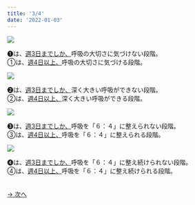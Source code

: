 ```yaml
---
title: '3/4'
date: '2022-01-03'
---
```

![](/images/a_01_.jpg)

➊は、[週3日までしか、]()呼吸の大切さに気づけない段階。   
①は、[週4日以上、]()呼吸の大切さに気づける段階。

![](/images/a_02_.jpg)

➋は、[週3日までしか、]()深く大きい呼吸ができない段階。   
②は、[週4日以上、]()深く大きい呼吸ができる段階。

![](/images/a_03_.jpg)

➌は、[週3日までしか、]()呼吸を「６：４」に整えられない段階。   
③は、[週4日以上、]()呼吸を「６：４」に整えられる段階。

![](/images/a_04_.jpg)

➍は、[週3日までしか、]()呼吸を「６：４」に整え続けられない段階。    
④は、[週4日以上、]()呼吸を「６：４」に整え続けられる段階。

　  
[ → 次へ ](/posts/01-4)
